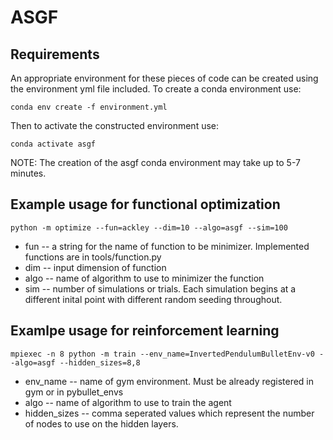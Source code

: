# ASGF

## Requirements
An appropriate environment for these pieces of code can be created
using the environment yml file included. To create a conda environment 
use: 
```
conda env create -f environment.yml
```

Then to activate the constructed environment use:
```
conda activate asgf
```

NOTE: The creation of the asgf conda environment may take up to 5-7 minutes.

## Example usage for functional optimization

```
python -m optimize --fun=ackley --dim=10 --algo=asgf --sim=100
```
* fun -- a string for the name of function to be minimizer. Implemented functions are in tools/function.py
* dim -- input dimension of function
* algo -- name of algorithm to use to minimizer the function
* sim -- number of simulations or trials. Each simulation begins at a different inital point with different random seeding throughout.

## Examlpe usage for reinforcement learning

```
mpiexec -n 8 python -m train --env_name=InvertedPendulumBulletEnv-v0 --algo=asgf --hidden_sizes=8,8
```
* env\_name -- name of gym environment. Must be already registered in gym or in pybullet\_envs
* algo      -- name of algorithm to use to train the agent
* hidden\_sizes -- comma seperated values which represent the number of nodes to use on the hidden layers.
